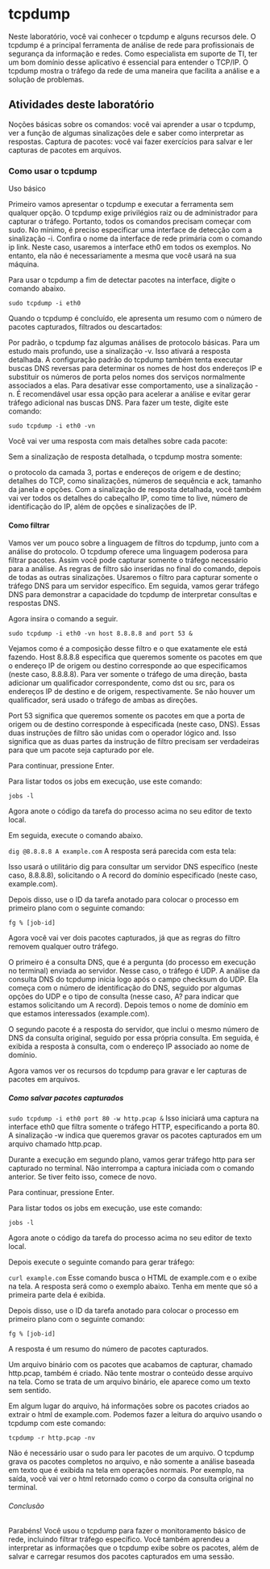 # tcpdump

Neste laboratório, você vai conhecer o tcpdump e alguns recursos dele. O tcpdump é a principal ferramenta de análise de rede para profissionais de segurança da informação e redes. Como especialista em suporte de TI, ter um bom domínio desse aplicativo é essencial para entender o TCP/IP. O tcpdump mostra o tráfego da rede de uma maneira que facilita a análise e a solução de problemas.

## Atividades deste laboratório

Noções básicas sobre os comandos: você vai aprender a usar o tcpdump, ver a função de algumas sinalizações dele e saber como interpretar as respostas.
Captura de pacotes: você vai fazer exercícios para salvar e ler capturas de pacotes em arquivos.

### Como usar o tcpdump

Uso básico

Primeiro vamos apresentar o tcpdump e executar a ferramenta sem qualquer opção. O tcpdump exige privilégios raiz ou de administrador para capturar o tráfego. Portanto, todos os comandos precisam começar com sudo. No mínimo, é preciso especificar uma interface de detecção com a sinalização -i. Confira o nome da interface de rede primária com o comando ip link. Neste caso, usaremos a interface eth0 em todos os exemplos. No entanto, ela não é necessariamente a mesma que você usará na sua máquina.

Para usar o tcpdump a fim de detectar pacotes na interface, digite o comando abaixo.

`sudo tcpdump -i eth0`

Quando o tcpdump é concluído, ele apresenta um resumo com o número de pacotes capturados, filtrados ou descartados:

<!--
10:26:27.868546 IP nginx-us-west1-b.c.qwiklabs-terminal-vms-prod-00.internal.46564 > 987cae65f07e.5000: Flags [P.], seq 1:15, ack 14375, win 506, options [nop,nop,TS val 1540850423 ecr 3482513360], length 14
^C
527 packets captured
527 packets received by filter
0 packets dropped by kernel
-->

Por padrão, o tcpdump faz algumas análises de protocolo básicas. Para um estudo mais profundo, use a sinalização -v. Isso ativará a resposta detalhada. A configuração padrão do tcpdump também tenta executar buscas DNS reversas para determinar os nomes de host dos endereços IP e substituir os números de porta pelos nomes dos serviços normalmente associados a elas. Para desativar esse comportamento, use a sinalização -n. É recomendável usar essa opção para acelerar a análise e evitar gerar tráfego adicional nas buscas DNS. Para fazer um teste, digite este comando:

`sudo tcpdump -i eth0 -vn`

Você vai ver uma resposta com mais detalhes sobre cada pacote:

<!--
172.19.0.2.46564 > 172.17.0.2.5000: Flags [.], cksum 0xbb04 (correct), ack 11863, win 504, options [nop,nop,TS val 1540898645 ecr 3482561595], length 0
10:27:16.103384 IP (tos 0x0, ttl 63, id 28613, offset 0, flags [DF], proto TCP (6), length 63)
172.19.0.2.46564 > 172.17.0.2.5000: Flags [P.], cksum 0xacf9 (correct), seq 1:12, ack 11863, win 504, options [nop,nop,TS val 1540898650 ecr 3482561595], length 11
10:27:16.103391 IP (tos 0x0, ttl 64, id 11488, offset 0, flags [DF], proto TCP (6), length 52)
172.17.0.2.5000 > 172.19.0.2.46564: Flags [.], cksum 0x584f (incorrect -> 0xbaf1), ack 12, win 501, options [nop,nop,TS val 3482561601 ecr 1540898650], length 0
^C
306 packets captured
306 packets received by filter
0 packets dropped by kernel
-->

Sem a sinalização de resposta detalhada, o tcpdump mostra somente:

o protocolo da camada 3, portas e endereços de origem e de destino;
detalhes do TCP, como sinalizações, números de sequência e ack, tamanho da janela e opções.
Com a sinalização de resposta detalhada, você também vai ver todos os detalhes do cabeçalho IP, como time to live, número de identificação do IP, além de opções e sinalizações de IP.

#### Como filtrar

Vamos ver um pouco sobre a linguagem de filtros do tcpdump, junto com a análise do protocolo. O tcpdump oferece uma linguagem poderosa para filtrar pacotes. Assim você pode capturar somente o tráfego necessário para a análise. As regras de filtro são inseridas no final do comando, depois de todas as outras sinalizações. Usaremos o filtro para capturar somente o tráfego DNS para um servidor específico. Em seguida, vamos gerar tráfego DNS para demonstrar a capacidade do tcpdump de interpretar consultas e respostas DNS.

Agora insira o comando a seguir.

`sudo tcpdump -i eth0 -vn host 8.8.8.8 and port 53 &`

Vejamos como é a composição desse filtro e o que exatamente ele está fazendo. Host 8.8.8.8 especifica que queremos somente os pacotes em que o endereço IP de origem ou destino corresponde ao que especificamos (neste caso, 8.8.8.8). Para ver somente o tráfego de uma direção, basta adicionar um qualificador correspondente, como dst ou src, para os endereços IP de destino e de origem, respectivamente. Se não houver um qualificador, será usado o tráfego de ambas as direções.

Port 53 significa que queremos somente os pacotes em que a porta de origem ou de destino corresponde à especificada (neste caso, DNS). Essas duas instruções de filtro são unidas com o operador lógico and. Isso significa que as duas partes da instrução de filtro precisam ser verdadeiras para que um pacote seja capturado por ele.

Para continuar, pressione Enter.

Para listar todos os jobs em execução, use este comando:

`jobs -l`

<!--
[1]+   618 Running        sudo tcpdump -i eth0 -vn host 8.8.8.8 and port 53 &
-->
Agora anote o código da tarefa do processo acima no seu editor de texto local.

Em seguida, execute o comando abaixo.

`dig @8.8.8.8 A example.com`
A resposta será parecida com esta tela:
<!--
10:30:18.461037 IP (tos 0x0, ttl 64, id 11001, offset 0, flags [none], proto UDP (17), length 80)
    172.17.0.2.35281 > 8.8.8.8.53: 5649+ [1au] A? example.com. (52)
10:30:18.462607 IP (tos 0x80, ttl 114, id 43094, offset 0, flags [none], proto UDP (17), length 84)
    8.8.8.8.53 > 172.17.0.2.35281: 5649$ 1/0/1 example.com. A 93.184.216.34 (56)

; <<>> DiG 9.11.5-P4-5.1+deb10u5-Debian <<>> @8.8.8.8 A example.com
; (1 server found)
;; global options: +cmd
;; Got answer:
;; ->>HEADER<<- opcode: QUERY, status: NOERROR, id: 5649
;; flags: qr rd ra ad; QUERY: 1, ANSWER: 1, AUTHORITY: 0, ADDITIONAL: 1

;; OPT PSEUDOSECTION:
; EDNS: version: 0, flags:; udp: 512
;; QUESTION SECTION:
;example.com.                   IN      A

;; ANSWER SECTION:
example.com.            1868    IN      A       93.184.216.34

;; Query time: 2 msec
;; SERVER: 8.8.8.8#53(8.8.8.8)
;; WHEN: Wed Aug 11 10:30:18 UTC 2021
;; MSG SIZE  rcvd: 56
-->

Isso usará o utilitário dig para consultar um servidor DNS específico (neste caso, 8.8.8.8), solicitando o A record do domínio especificado (neste caso, example.com).

Depois disso, use o ID da tarefa anotado para colocar o processo em primeiro plano com o seguinte comando:

`fg % [job-id]`
<!--
sudo tcpdump -i eth0 -vn host 8.8.8.8 and port 53
^C
2 packets captured
2 packets received by filter
0 packets dropped by kernel
-->
Agora você vai ver dois pacotes capturados, já que as regras do filtro removem qualquer outro tráfego.

O primeiro é a consulta DNS, que é a pergunta (do processo em execução no terminal) enviada ao servidor. Nesse caso, o tráfego é UDP. A análise da consulta DNS do tcpdump inicia logo após o campo checksum do UDP. Ela começa com o número de identificação do DNS, seguido por algumas opções do UDP e o tipo de consulta (nesse caso, A? para indicar que estamos solicitando um A record). Depois temos o nome de domínio em que estamos interessados (example.com).

O segundo pacote é a resposta do servidor, que inclui o mesmo número de DNS da consulta original, seguido por essa própria consulta. Em seguida, é exibida a resposta à consulta, com o endereço IP associado ao nome de domínio.

Agora vamos ver os recursos do tcpdump para gravar e ler capturas de pacotes em arquivos.

##### Como salvar pacotes capturados

`sudo tcpdump -i eth0 port 80 -w http.pcap &`
Isso iniciará uma captura na interface eth0 que filtra somente o tráfego HTTP, especificando a porta 80. A sinalização -w indica que queremos gravar os pacotes capturados em um arquivo chamado http.pcap.

Durante a execução em segundo plano, vamos gerar tráfego http para ser capturado no terminal. Não interrompa a captura iniciada com o comando anterior. Se tiver feito isso, comece de novo.

Para continuar, pressione Enter.

Para listar todos os jobs em execução, use este comando:

`jobs -l`
<!--
[1]+   648 Running        sudo tcpdump -i eth0 port 80 -w http.pcap &
-->
Agora anote o código da tarefa do processo acima no seu editor de texto local.

Depois execute o seguinte comando para gerar tráfego:

`curl example.com`
Esse comando busca o HTML de example.com e o exibe na tela. A resposta será como o exemplo abaixo. Tenha em mente que só a primeira parte dela é exibida.
<!--
<!doctype html>
<html>
<head>
    <title>Example Domain</title>

    <meta charset="utf-8"/>
    <meta http-equiv="Content-type" content="text/html; charset=utf-8"/>
    <meta name="viewport" content="width=device-width, initial-scale=1"/>
    <style type="text/css">
    body {
        background-color: #f0f0f2;
        margin: 0;
        padding: 0;
        font-family: -apple-system, system-ui, BlinkMacSystemFont, "Segoe UI", "Open Sans", "Helvetica Neue", Helvetica, Arial, sans-serif;
        
    }
    div {
        width: 600px;
        margin: 5em auto;
        padding: 2em;
        background-color: #fdfdff;
        border-radius: 0.5em;
        box-shadow: 2px 3px 7px 2px rgba(0,0,0,0.02);
    }
    a:link, a:visited {
        color: #38488f;
        text-decoration: none;
    }
    @media (max-width: 700px) {
        div {
            margin: 0 auto;
            width: auto;
        }
    }
    </style>    
</head>

<body>
<div>
    <h1>Example Domain</h1>
    <p>This domain is for use in illustrative examples in documents. You may use this
    domain in literature without prior coordination or asking for permission.</p>
    <p><a href="https://www.iana.org/domains/example">More information...</a></p>
</div>
</body>
</html>
-->
Depois disso, use o ID da tarefa anotado para colocar o processo em primeiro plano com o seguinte comando:

`fg % [job-id]`

A resposta é um resumo do número de pacotes capturados.

<!--
sudo tcpdump -i eth0 port 80 -w http.pcap
^C10 packets captured
10 packets received by filter
0 packets dropped by kernel
-->
Um arquivo binário com os pacotes que acabamos de capturar, chamado http.pcap, também é criado. Não tente mostrar o conteúdo desse arquivo na tela. Como se trata de um arquivo binário, ele aparece como um texto sem sentido.
<!--
http.pcap
-->
Em algum lugar do arquivo, há informações sobre os pacotes criados ao extrair o html de example.com. Podemos fazer a leitura do arquivo usando o tcpdump com este comando:

`tcpdump -r http.pcap -nv`
<!--
reading from file http.pcap, link-type EN10MB (Ethernet)
10:33:00.317909 IP (tos 0x0, ttl 64, id 31614, offset 0, flags [DF], proto TCP (6), length 60)
    172.17.0.2.43280 > 93.184.216.34.80: Flags [S], cksum 0xe21c (incorrect -> 0xb084), seq 989487956, win 65320, options [mss 1420,sackOK,TS val 1202857771 ecr 0,nop,wscale 7], length 0
10:33:00.325430 IP (tos 0x60, ttl 53, id 24192, offset 0, flags [none], proto TCP (6), length 60)
    93.184.216.34.80 > 172.17.0.2.43280: Flags [S.], cksum 0xc4f9 (correct), seq 2553104025, ack 989487957, win 65535, options [mss 1460,sackOK,TS val 315226344 ecr 1202857771,nop,wscale 9], length 0
10:33:00.325444 IP (tos 0x0, ttl 64, id 31615, offset 0, flags [DF], proto TCP (6), length 52)
    172.17.0.2.43280 > 93.184.216.34.80: Flags [.], cksum 0xe214 (incorrect -> 0xf1c0), ack 1, win 511, options [nop,nop,TS val 1202857779 ecr 315226344], length 0
10:33:00.325500 IP (tos 0x0, ttl 64, id 31616, offset 0, flags [DF], proto TCP (6), length 127)
    172.17.0.2.43280 > 93.184.216.34.80: Flags [P.], cksum 0xe25f (incorrect -> 0x4f95), seq 1:76, ack 1, win 511, options [nop,nop,TS val 1202857779 ecr 315226344], length 75: HTTP, length: 75
        GET / HTTP/1.1
        Host: example.com
        User-Agent: curl/7.64.0
        Accept: */*

10:33:00.332224 IP (tos 0x60, ttl 53, id 24193, offset 0, flags [none], proto TCP (6), length 52)
    93.184.216.34.80 > 172.17.0.2.43280: Flags [.], cksum 0xf2ed (correct), ack 76, win 128, options [nop,nop,TS val 315226351 ecr 1202857779], length 0
10:33:00.332588 IP (tos 0x60, ttl 53, id 24194, offset 0, flags [none], proto TCP (6), length 1659)
    93.184.216.34.80 > 172.17.0.2.43280: Flags [P.], cksum 0xe85b (incorrect -> 0xa3b5), seq 1:1608, ack 76, win 128, options [nop,nop,TS val 315226351 ecr 1202857779], length 1607: HTTP, length: 1607
        HTTP/1.1 200 OK
        Accept-Ranges: bytes
        Age: 501852
        Cache-Control: max-age=604800
        Content-Type: text/html; charset=UTF-8
-->
Não é necessário usar o sudo para ler pacotes de um arquivo. O tcpdump grava os pacotes completos no arquivo, e não somente a análise baseada em texto que é exibida na tela em operações normais. Por exemplo, na saída, você vai ver o html retornado como o corpo da consulta original no terminal.

<!--
<!doctype html>
<html>
<head>
    <title>Example Domain</title>

    <meta charset="utf-8"/>
    <meta http-equiv="Content-type" content="text/html; charset=utf-8"/>
    <meta name="viewport" content="width=device-width, initial-scale=1"/>
    <style type="text/css">
    body {
        background-color: #f0f0f2;
        margin: 0;
        padding: 0;
        font-family: -apple-system, system-ui, BlinkMacSystemFont, "Segoe UI", "Open Sans", "Helvetica Neue", Helvetica, Arial, sans-serif;
        
    }
    div {
        width: 600px;
        margin: 5em auto;
        padding: 2em;
        background-color: #fdfdff;
        border-radius: 0.5em;
        box-shadow: 2px 3px 7px 2px rgba(0,0,0,0.02);
    }
    a:link, a:visited {
        color: #38488f;
        text-decoration: none;
    }
    @media (max-width: 700px) {
        div {
            margin: 0 auto;
            width: auto;
        }
    }
    </style>    
</head>

<body>
<div>
    <h1>Example Domain</h1>
    <p>This domain is for use in illustrative examples in documents. You may use this
    domain in literature without prior coordination or asking for permission.</p>
    <p><a href="https://www.iana.org/domains/example">More information...</a></p>
</div>
</body>
</html>
-->

###### Conclusão

Parabéns! Você usou o tcpdump para fazer o monitoramento básico de rede, incluindo filtrar tráfego específico. Você também aprendeu a interpretar as informações que o tcpdump exibe sobre os pacotes, além de salvar e carregar resumos dos pacotes capturados em uma sessão.
